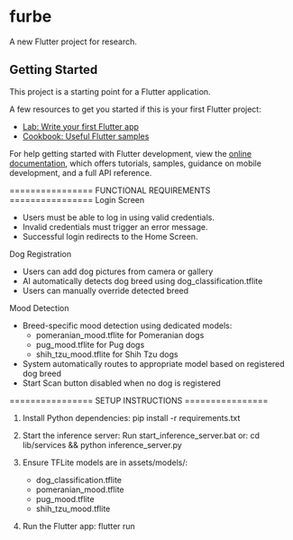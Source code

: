 # furbe

A new Flutter project for research.

## Getting Started

This project is a starting point for a Flutter application.

A few resources to get you started if this is your first Flutter project:

- [Lab: Write your first Flutter app](https://docs.flutter.dev/get-started/codelab)
- [Cookbook: Useful Flutter samples](https://docs.flutter.dev/cookbook)

For help getting started with Flutter development, view the
[online documentation](https://docs.flutter.dev/), which offers tutorials,
samples, guidance on mobile development, and a full API reference.

================ FUNCTIONAL REQUIREMENTS ================
Login Screen
- Users must be able to log in using valid credentials.
- Invalid credentials must trigger an error message.
- Successful login redirects to the Home Screen.

Dog Registration
- Users can add dog pictures from camera or gallery
- AI automatically detects dog breed using dog_classification.tflite
- Users can manually override detected breed

Mood Detection
- Breed-specific mood detection using dedicated models:
  - pomeranian_mood.tflite for Pomeranian dogs
  - pug_mood.tflite for Pug dogs
  - shih_tzu_mood.tflite for Shih Tzu dogs
- System automatically routes to appropriate model based on registered dog breed
- Start Scan button disabled when no dog is registered

================ SETUP INSTRUCTIONS ================
1. Install Python dependencies:
   pip install -r requirements.txt

2. Start the inference server:
   Run start_inference_server.bat or:
   cd lib/services && python inference_server.py

3. Ensure TFLite models are in assets/models/:
   - dog_classification.tflite
   - pomeranian_mood.tflite
   - pug_mood.tflite
   - shih_tzu_mood.tflite

4. Run the Flutter app:
   flutter run

